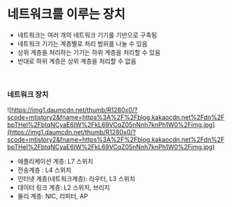 # 네트워크를 이루는 장치
- 네트워크는 여러 개의 네트워크 기기를 기반으로 구축됨
- 네트워크 기기는 계층별로 처리 범위를 나눌 수 있음
- 상위 계층을 처리하는 기기는 하위 계층을 처리할 수 있음
- 반대로 하위 계층은 상위 계층을 처리할 수 없음

</br>

### 네트워크 장치

![https://img1.daumcdn.net/thumb/R1280x0/?scode=mtistory2&fname=https%3A%2F%2Fblog.kakaocdn.net%2Fdn%2FbpTHel%2FbtqNCyaE6IW%2FkL69VCqZ05nNnh7knPh1W0%2Fimg.jpg](https://img1.daumcdn.net/thumb/R1280x0/?scode=mtistory2&fname=https%3A%2F%2Fblog.kakaocdn.net%2Fdn%2FbpTHel%2FbtqNCyaE6IW%2FkL69VCqZ05nNnh7knPh1W0%2Fimg.jpg)

- 애플리케이션 계층: L7 스위치
- 전송계층 : L4 스위치
- 인터넷 계층(네트워크계층): 라우터, L3 스위치
- 데이터 링크 계층: L2 스위치, 브리지
- 물리 계층: NIC, 리피터, AP
